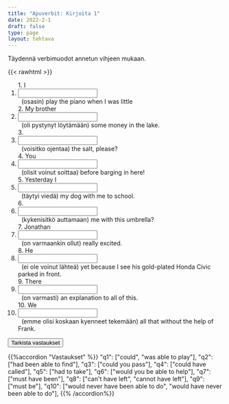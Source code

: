 ```yaml
---
title: "Apuverbit: Kirjoita 1"
date: 2022-2-1
draft: false
type: page
layout: tehtava
---
```


Täydennä verbimuodot annetun vihjeen mukaan.

{{< rawhtml >}}
<div class="tehtava">
<form autocomplete="off">
  <ol>
  
<section>
1. I&nbsp;<li><input id="q1" type="text"/><span></span></li>&nbsp; (osasin) play the piano when I was little
</section>
<section>
2. My brother &nbsp;<li><input id="q2" type="text"/><span></span></li>&nbsp; (oli pystynyt löytämään) some money in the lake.
</section>
<section>
3. &nbsp;<li><input id="q3" type="text"/><span></span></li>&nbsp; (voisitko ojentaa) the salt, please?
</section>
<section>
4. You &nbsp;<li><input id="q4" type="text"/><span></span></li>&nbsp; (olisit voinut soittaa) before barging in here!
</section>
<section>
5. Yesterday I&nbsp;<li><input id="q5" type="text"/><span></span></li>&nbsp; (täytyi viedä) my dog with me to school.
</section>
<section>
6. &nbsp;<li><input id="q6" type="text"/><span></span></li>&nbsp; (kykenisitkö auttamaan) me with this umbrella?
</section>
<section>
7. Jonathan &nbsp;<li><input id="q7" type="text"/><span></span></li>&nbsp; (on varmaankin 
ollut) really excited.
</section>
<section>
8. He  &nbsp;<li><input id="q8" type="text"/><span></span></li>&nbsp; (ei ole voinut lähteä) yet because I see his gold-plated Honda Civic parked in front.
</section>
<section>
9. There &nbsp;<li><input id="q9" type="text"/><span></span></li>&nbsp; (on varmasti) an explanation to all of this.
</section>
<section>
10. We &nbsp;<li><input id="q10" type="text"/><span></span></li>&nbsp; (emme olisi koskaan kyenneet tekemään) all that without the help of Frank. </ol>
  
 <link rel="stylesheet" type="text/css" href="/css/kirjoita1.css"/>

<div id="buttonWrapper">
   <input type="submit" id="submit" value="Tarkista vastaukset" />
   </div>
</form>

</div>


<script>
var answers = {
  "q1": ["could", "was able to play"],
  "q2": ["had been able to find"],
  "q3": ["could you pass"],
  "q4": ["could have called"],
  "q5": ["had to take"],
  "q6": ["would you be able to help"],
  "q7": ["must have been"],
  "q8": ["can't have left", "cannot have left"],
  "q9": ["must be"],
  "q10": ["would never have been able to do", "would have never been able to do"],
};

function markAnswers() {
  $("input[type='text']").each(function() {
    console.log($.inArray(this.value, answers[this.id]));
    if ($.inArray(this.value.toLowerCase().trim(), answers[this.id]) === -1) {
      $(this).parent()[0].setAttribute("class", "vaarin");
    } else {
      $(this).parent()[0].setAttribute("class", "oikein");
    }
  })
}

$("form").on("submit", function(e) {
  e.preventDefault();
  markAnswers();
});

const input = document.querySelector('.tehtava input');
const span = document.querySelector('.tehtava span');

document.querySelectorAll("input").forEach(elem => elem.addEventListener('input', function (event) {
    span.innerHTML = this.value.replace(/\s/g, '&nbsp;');
    this.style.width = span.offsetWidth + 'px';
}));

</script>
</rawhtml>

{{%accordion "Vastaukset" %}}
  "q1": ["could", "was able to play"],
  "q2": ["had been able to find"],
  "q3": ["could you pass"],
  "q4": ["could have called"],
  "q5": ["had to take"],
  "q6": ["would you be able to help"],
  "q7": ["must have been"],
  "q8": ["can't have left", "cannot have left"],
  "q9": ["must be"],
  "q10": ["would never have been able to do", "would have never been able to do"],
{{% /accordion%}}
